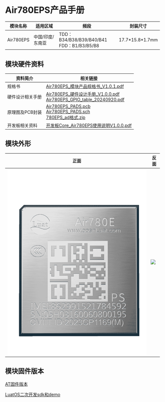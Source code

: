 # Air780EPS产品手册

| 模块名称  | 适用区域         | 频段                                            | 封装尺寸         |
| --------- | ---------------- | ----------------------------------------------- | ---------------- |
| Air780EPS | 中国/印度/东南亚 | TDD：B34/B38/B39/B40/B41<br /> FDD：B1/B3/B5/B8 | 17.7*15.8\*1.7mm |

## 模块硬件资料

| 资料简介         | 相关链接                                                                                                                                                                                                                                                                                                                                                      |
| ---------------- | ------------------------------------------------------------------------------------------------------------------------------------------------------------------------------------------------------------------------------------------------------------------------------------------------------------------------------------------------------------- |
| 规格书           | [Air780EPS_模块产品规格书_V1.0.1.pdf](https://cdn.openluat-luatcommunity.openluat.com/attachment/20240814171557653_Air780EPS_模块产品规格书_V1.0.1.pdf)                                                                                                                                                                                                          |
| 硬件设计相关手册 | [Air780EPS_硬件设计手册_V1.0.0.pdf](https://cdn.openluat-luatcommunity.openluat.com/attachment/20240719102529977_Air780EPS_硬件设计手册_V1.0.0.pdf)<br />  [Air780EPS_GPIO_table_20240920.pdf](https://cdn.openluat-luatcommunity.openluat.com/attachment/20240920181658330_Air780EP&Air780EPS_GPIO_table_20240920.pdf)                                             |
| 原理图及PCB封装  | [Air780EPS_PADS.pcb](https://cdn.openluat-luatcommunity.openluat.com/attachment/20240304174515360_Air780EP_PADS.pcb)<br />[Air780EPS_PADS.sch](https://cdn.openluat-luatcommunity.openluat.com/attachment/20240304174548538_Air780EP_PADS.sch)<br />[780EPS_ad格式.zip](https://cdn.openluat-luatcommunity.openluat.com/attachment/20240424170844720_780ep_ad格式.zip) |
| 开发板相关资料   | [开发板Core_Air780EPS使用说明V1.0.0.pdf](https://cdn.openluat-luatcommunity.openluat.com/attachment/20240819094210124_开发板Core_Air780EPS使用说明V1.0.0.pdf)                                                                                                                                                                                                    |

## 模块外形

| 正面                  | 反面                        |
| --------------------- | --------------------------- |
| ![](./image/780EPS.png) | ![](./image/780E系列反面.png) |

## 模块固件版本

[AT固件版本](https://docs.openluat.com/air780eps/at/firmware/)

[LuatOS二次开发sdk和demo](https://docs.openluat.com/air780eps/luatos/firmware/)
